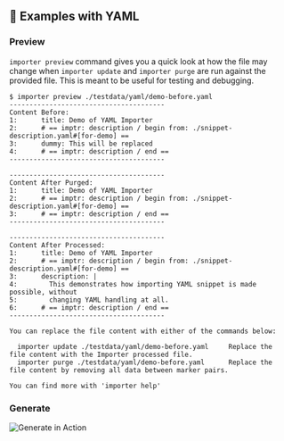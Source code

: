## 🚀 Examples with YAML

### Preview

<!-- == export: preview / begin == -->

`importer preview` command gives you a quick look at how the file may change when `importer update` and `importer purge` are run against the provided file. This is meant to be useful for testing and debugging.

```console
$ importer preview ./testdata/yaml/demo-before.yaml
---------------------------------------
Content Before:
1:      title: Demo of YAML Importer
2:      # == imptr: description / begin from: ./snippet-description.yaml#[for-demo] ==
3:      dummy: This will be replaced
4:      # == imptr: description / end ==
---------------------------------------

---------------------------------------
Content After Purged:
1:      title: Demo of YAML Importer
2:      # == imptr: description / begin from: ./snippet-description.yaml#[for-demo] ==
3:      # == imptr: description / end ==
---------------------------------------

---------------------------------------
Content After Processed:
1:      title: Demo of YAML Importer
2:      # == imptr: description / begin from: ./snippet-description.yaml#[for-demo] ==
3:      description: |
4:        This demonstrates how importing YAML snippet is made possible, without
5:        changing YAML handling at all.
6:      # == imptr: description / end ==
---------------------------------------

You can replace the file content with either of the commands below:

  importer update ./testdata/yaml/demo-before.yaml     Replace the file content with the Importer processed file.
  importer purge ./testdata/yaml/demo-before.yaml      Replace the file content by removing all data between marker pairs.

You can find more with 'importer help'
```

<!-- == export: preview / end == -->

### Generate

<!-- == export: generate / begin == -->

![Generate in Action][generate-in-action]

[generate-in-action]: /assets/images/importer-generate-yaml-demo.gif "Generate in Action"

<!-- == export: generate / end == -->
